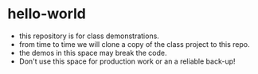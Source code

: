 # hello-world
- this repository is for class demonstrations.
- from time to time we will clone a copy of the class project to this repo.
- the demos in this space may break the code.
- Don't use this space for production work or an a reliable back-up!
